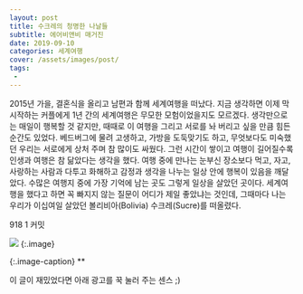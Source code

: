 ```yaml
---
layout: post
title: 수크레의 청명한 나날들
subtitle: 에어비앤비 매거진
date: 2019-09-10
categories: 세계여행
cover: /assets/images/post/
tags:
 - 
---
```


2015년 가을, 결혼식을 올리고 남편과 함께 세계여행을 떠났다. 지금 생각하면 이제 막 시작하는 커플에게 1년 간의 세계여행은 무모한 모험이었을지도 모르겠다. 생각만으로는 매일이 행복할 것 같지만, 때때로 이 여행을 그리고 서로를 놔 버리고 싶을 만큼 힘든 순간도 있었다. 베드버그에 물려 고생하고, 가방을 도둑맞기도 하고, 무엇보다도 미숙했던 우리는 서로에게 상처 주며 참 많이도 싸웠다. 그런 시간이 쌓이고 여행이 길어질수록 인생과 여행은 참 닮았다는 생각을 했다. 여행 중에 만나는 눈부신 장소보다 먹고, 자고, 사랑하는 사람과 다투고 화해하고 감정과 생각을 나누는 일상 안에 행복이 있음을 깨달았다. 수많은 여행지 중에 가장 기억에 남는 곳도 그렇게 일상을 살았던 곳이다. 세계여행을 했다고 하면 꼭 빠지지 않는 질문이 어디가 제일 좋았냐는 것인데, 그때마다 나는 우리가 이십여일 살았던 볼리비아(Bolivia) 수크레(Sucre)를 떠올렸다.


918 1 커밋


 ![](/assets/images/post/20190908/.jpg)
{:.image}

{:.image-caption}
**


이 글이 재밌었다면 아래 광고를 꾹 눌러 주는 센스 ;)